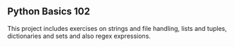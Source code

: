 ## Python Basics 102

This project includes exercises on strings and file handling, lists and tuples, dictionaries and sets and also regex expressions.

